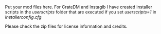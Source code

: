 Put your mod files here. For CrateDM and Instagib I have created installer scripts in the *userscripts* folder that are executed if you set *userscripts=1* in *installerconfig.cfg*

Please check the zip files for license information and credits.
